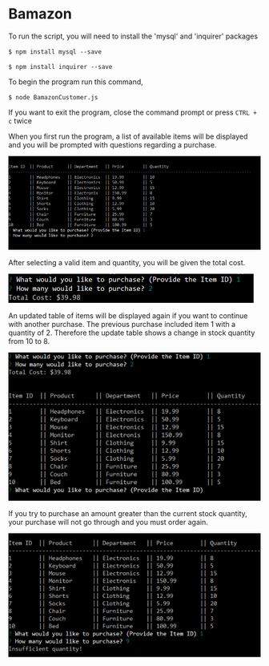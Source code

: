 # Bamazon

To run the script, you will need to install the 'mysql' and 'inquirer' packages
```
$ npm install mysql --save 
```

```
$ npm install inquirer --save
```

To begin the program run this command,
```
$ node BamazonCustomer.js
```

If you want to exit the program, close the command prompt or press ```CTRL + c``` twice


When you first run the program, a list of available items will be displayed and you will be prompted with questions regarding a purchase.

![First Run](images/screenshot_1.png)

After selecting a valid item and quantity, you will be given the total cost.

![Successful Purchase](images/screenshot_2.png)

An updated table of items will be displayed again if you want to continue with another purchase.
The previous purchase included item 1 with a quantity of 2. Therefore the update table shows a change
in stock quantity from 10 to 8.

![Updated Table](images/screenshot_3.png)

If you try to purchase an amount greater than the current stock quantity, your purchase will not go through and you must order again.

![Failed Purchase](images/screenshot_4.png)

